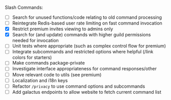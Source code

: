 Slash Commands:
-[ ] Search for unused functions/code relating to old command processing
-[ ] Reintegrate Redis-based user rate limiting on fast command invocation
-[X] Restrict premium invites viewing to admins only 
-[X] Search for (and update) commands with higher guild permissions needed for invocation
-[ ] Unit tests where appropriate (such as complex control flow for premium)
-[ ] Integrate subcommands and restricted options where helpful (/link colors for starters)
-[ ] Make commands package-private
-[ ] Investigate interface appropriateness for command responses/other
-[ ] Move relevant code to utils (see premium)
-[ ] Localization and i18n keys
-[ ] Refactor `/privacy` to use command options and subcommands
-[ ] Add galactus endpoints to allow website to fetch current command list